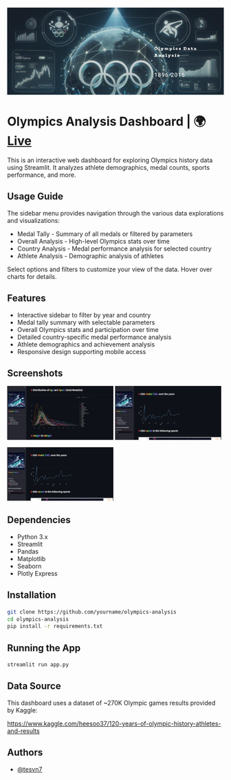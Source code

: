 
![Logo](https://raw.githubusercontent.com/tesvn7/web-image-hosting/main/olympics-cover.jpeg)


# Olympics Analysis Dashboard  |  🌍 [Live](https://da-olympics.onrender.com/)

This is an interactive web dashboard for exploring Olympics history data using Streamlit. It analyzes athlete demographics, medal counts, sports performance, and more.


## Usage Guide

The sidebar menu provides navigation through the various data explorations and visualizations:

- Medal Tally - Summary of all medals or filtered by parameters
- Overall Analysis - High-level Olympics stats over time  
- Country Analysis - Medal performance analysis for selected country
- Athlete Analysis - Demographic analysis of athletes

Select options and filters to customize your view of the data. Hover over charts for details.

## Features

- Interactive sidebar to filter by year and country
- Medal tally summary with selectable parameters
- Overall Olympics stats and participation over time
- Detailed country-specific medal performance analysis
- Athlete demographics and achievement analysis
- Responsive design supporting mobile access



## Screenshots


<img src="https://raw.githubusercontent.com/tesvn7/web-image-hosting/main/sst-1.png" width="49%" /> <img src="https://raw.githubusercontent.com/tesvn7/web-image-hosting/main/sst-2.png" width="49%" />

<img src="https://raw.githubusercontent.com/tesvn7/web-image-hosting/main/sst-2.png" width="49%" />




## Dependencies

- Python 3.x
- Streamlit  
- Pandas
- Matplotlib
- Seaborn
- Plotly Express


## Installation

```bash
git clone https://github.com/yourname/olympics-analysis
cd olympics-analysis
pip install -r requirements.txt
```



## Running the App

```bash
streamlit run app.py
```
    
## Data Source  

This dashboard uses a dataset of ~270K Olympic games results provided by Kaggle:

https://www.kaggle.com/heesoo37/120-years-of-olympic-history-athletes-and-results


## Authors

- [@tesvn7](https://github.com/tesvn7)
